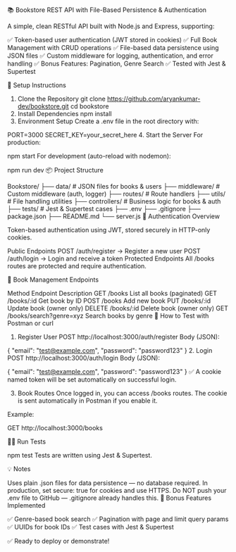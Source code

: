 📚 Bookstore REST API with File-Based Persistence & Authentication

A simple, clean RESTful API built with Node.js and Express, supporting:

✅ Token-based user authentication (JWT stored in cookies)
✅ Full Book Management with CRUD operations
✅ File-based data persistence using JSON files
✅ Custom middleware for logging, authentication, and error handling
✅ Bonus Features: Pagination, Genre Search
✅ Tested with Jest & Supertest

🚀 Setup Instructions

1. Clone the Repository
git clone https://github.com/aryankumar-dev/bookstore.git
cd bookstore
2. Install Dependencies
npm install
3. Environment Setup
Create a .env file in the root directory with:

PORT=3000
SECRET_KEY=your_secret_here
4. Start the Server
For production:

npm start
For development (auto-reload with nodemon):

npm run dev
📦 Project Structure

Bookstore/
├── data/              # JSON files for books & users
├── middleware/        # Custom middleware (auth, logger)
├── routes/            # Route handlers
├── utils/             # File handling utilities
├── controllers/       # Business logic for books & auth
├── tests/             # Jest & Supertest cases
├── .env
├── .gitignore
├── package.json
├── README.md
└── server.js
🔐 Authentication Overview

Token-based authentication using JWT, stored securely in HTTP-only cookies.

Public Endpoints
POST /auth/register → Register a new user
POST /auth/login → Login and receive a token
Protected Endpoints
All /books routes are protected and require authentication.

📖 Book Management Endpoints

Method	Endpoint	Description
GET	/books	List all books (paginated)
GET	/books/:id	Get book by ID
POST	/books	Add new book
PUT	/books/:id	Update book (owner only)
DELETE	/books/:id	Delete book (owner only)
GET	/books/search?genre=xyz	Search books by genre
🧪 How to Test with Postman or curl

1. Register User
POST http://localhost:3000/auth/register
Body (JSON):

{
  "email": "test@example.com",
  "password": "password123"
}
2. Login
POST http://localhost:3000/auth/login
Body (JSON):

{
  "email": "test@example.com",
  "password": "password123"
}
✅ A cookie named token will be set automatically on successful login.

3. Book Routes
Once logged in, you can access /books routes. The cookie is sent automatically in Postman if you enable it.

Example:

GET http://localhost:3000/books

🧑‍🔬 Run Tests

npm test
Tests are written using Jest & Supertest.

💡 Notes

Uses plain .json files for data persistence — no database required.
In production, set secure: true for cookies and use HTTPS.
Do NOT push your .env file to GitHub — .gitignore already handles this.
🌟 Bonus Features Implemented

✅ Genre-based book search
✅ Pagination with page and limit query params
✅ UUIDs for book IDs
✅ Test cases with Jest & Supertest

✅ Ready to deploy or demonstrate!
